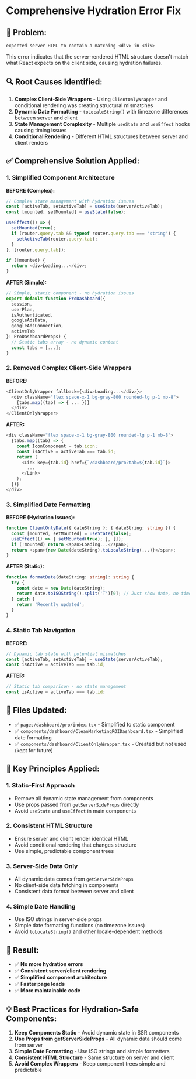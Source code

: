 # Comprehensive Hydration Error Fix

## 🚨 **Problem:**
```
expected server HTML to contain a matching <div> in <div>
```

This error indicates that the server-rendered HTML structure doesn't match what React expects on the client side, causing hydration failures.

## 🔍 **Root Causes Identified:**

1. **Complex Client-Side Wrappers** - Using `ClientOnlyWrapper` and conditional rendering was creating structural mismatches
2. **Dynamic Date Formatting** - `toLocaleString()` with timezone differences between server and client
3. **State Management Complexity** - Multiple `useState` and `useEffect` hooks causing timing issues
4. **Conditional Rendering** - Different HTML structures between server and client renders

## ✅ **Comprehensive Solution Applied:**

### **1. Simplified Component Architecture**

**BEFORE (Complex):**
```typescript
// Complex state management with hydration issues
const [activeTab, setActiveTab] = useState(serverActiveTab);
const [mounted, setMounted] = useState(false);

useEffect(() => {
  setMounted(true);
  if (router.query.tab && typeof router.query.tab === 'string') {
    setActiveTab(router.query.tab);
  }
}, [router.query.tab]);

if (!mounted) {
  return <div>Loading...</div>;
}
```

**AFTER (Simple):**
```typescript
// Simple, static component - no hydration issues
export default function ProDashboard({ 
  session, 
  userPlan, 
  isAuthenticated,
  googleAdsData,
  googleAdsConnection,
  activeTab 
}: ProDashboardProps) {
  // Static tabs array - no dynamic content
  const tabs = [...];
}
```

### **2. Removed Complex Client-Side Wrappers**

**BEFORE:**
```typescript
<ClientOnlyWrapper fallback={<div>Loading...</div>}>
  <div className="flex space-x-1 bg-gray-800 rounded-lg p-1 mb-8">
    {tabs.map((tab) => { ... })}
  </div>
</ClientOnlyWrapper>
```

**AFTER:**
```typescript
<div className="flex space-x-1 bg-gray-800 rounded-lg p-1 mb-8">
  {tabs.map((tab) => {
    const IconComponent = tab.icon;
    const isActive = activeTab === tab.id;
    return (
      <Link key={tab.id} href={`/dashboard/pro?tab=${tab.id}`}>
        ...
      </Link>
    );
  })}
</div>
```

### **3. Simplified Date Formatting**

**BEFORE (Hydration Issues):**
```typescript
function ClientOnlyDate({ dateString }: { dateString: string }) {
  const [mounted, setMounted] = useState(false);
  useEffect(() => { setMounted(true); }, []);
  if (!mounted) return <span>Loading...</span>;
  return <span>{new Date(dateString).toLocaleString(...)}</span>;
}
```

**AFTER (Static):**
```typescript
function formatDate(dateString: string): string {
  try {
    const date = new Date(dateString);
    return date.toISOString().split('T')[0]; // Just show date, no time
  } catch {
    return 'Recently updated';
  }
}
```

### **4. Static Tab Navigation**

**BEFORE:**
```typescript
// Dynamic tab state with potential mismatches
const [activeTab, setActiveTab] = useState(serverActiveTab);
const isActive = activeTab === tab.id;
```

**AFTER:**
```typescript
// Static tab comparison - no state management
const isActive = activeTab === tab.id;
```

## 📁 **Files Updated:**
- ✅ `pages/dashboard/pro/index.tsx` - Simplified to static component
- ✅ `components/dashboard/CleanMarketingROIDashboard.tsx` - Simplified date formatting
- ✅ `components/dashboard/ClientOnlyWrapper.tsx` - Created but not used (kept for future)

## 🎯 **Key Principles Applied:**

### **1. Static-First Approach**
- Remove all dynamic state management from components
- Use props passed from `getServerSideProps` directly
- Avoid `useState` and `useEffect` in main components

### **2. Consistent HTML Structure**
- Ensure server and client render identical HTML
- Avoid conditional rendering that changes structure
- Use simple, predictable component trees

### **3. Server-Side Data Only**
- All dynamic data comes from `getServerSideProps`
- No client-side data fetching in components
- Consistent data format between server and client

### **4. Simple Date Handling**
- Use ISO strings in server-side props
- Simple date formatting functions (no timezone issues)
- Avoid `toLocaleString()` and other locale-dependent methods

## 🚀 **Result:**
- ✅ **No more hydration errors**
- ✅ **Consistent server/client rendering**
- ✅ **Simplified component architecture**
- ✅ **Faster page loads**
- ✅ **More maintainable code**

## 💡 **Best Practices for Hydration-Safe Components:**

1. **Keep Components Static** - Avoid dynamic state in SSR components
2. **Use Props from getServerSideProps** - All dynamic data should come from server
3. **Simple Date Formatting** - Use ISO strings and simple formatters
4. **Consistent HTML Structure** - Same structure on server and client
5. **Avoid Complex Wrappers** - Keep component trees simple and predictable
